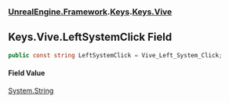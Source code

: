 ### [UnrealEngine.Framework](./UnrealEngine-Framework.md 'UnrealEngine.Framework').[Keys](./Keys.md 'UnrealEngine.Framework.Keys').[Keys.Vive](./Keys-Vive.md 'UnrealEngine.Framework.Keys.Vive')
## Keys.Vive.LeftSystemClick Field
  
```csharp
public const string LeftSystemClick = Vive_Left_System_Click;
```
#### Field Value
[System.String](https://docs.microsoft.com/en-us/dotnet/api/System.String 'System.String')  
